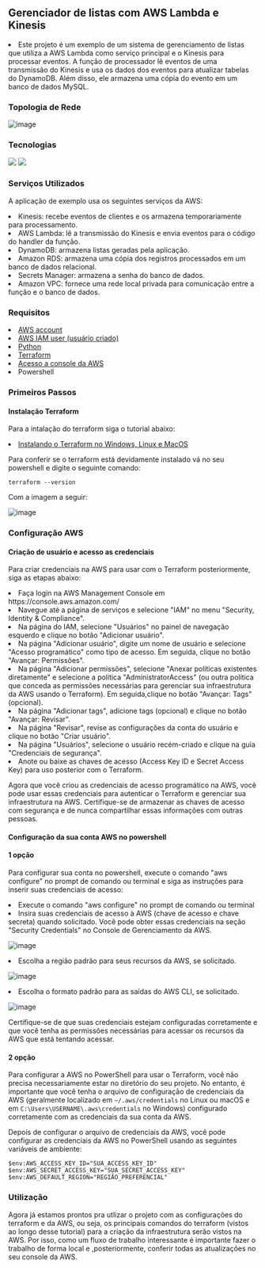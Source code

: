 ## Gerenciador de listas com AWS Lambda e Kinesis 
  <li>Este projeto é um exemplo de um sistema de gerenciamento de listas que utiliza a AWS Lambda como serviço principal e o Kinesis para processar eventos. A função de processador lê eventos de uma transmissão do Kinesis e usa os dados dos eventos para atualizar tabelas do DynamoDB. Além disso, ele armazena uma cópia do evento em um banco de dados MySQL.

### Topologia de Rede
  ![image](https://user-images.githubusercontent.com/72319195/235454593-a6150253-94b5-463d-8d08-0a0dabb0aa83.png)

### Tecnologias
  <div> 
    <a href="terraform logo" target="_blank"><img src="https://img.shields.io/badge/-TERRAFORM-blueviolet" target="_blank"></a>
    <a href="python log" target="_blank"><img src="https://img.shields.io/badge/-PYTHON-blue" target="_blank"></a>
  </div>

### Serviços Utilizados
A aplicação de exemplo usa os seguintes serviços da AWS:

<li> Kinesis: recebe eventos de clientes e os armazena temporariamente para processamento.

<li> AWS Lambda: lê a transmissão do Kinesis e envia eventos para o código do handler da função.

<li> DynamoDB: armazena listas geradas pela aplicação.

<li> Amazon RDS: armazena uma cópia dos registros processados em um banco de dados relacional.

<li> Secrets Manager: armazena a senha do banco de dados.

<li> Amazon VPC: fornece uma rede local privada para comunicação entre a função e o banco de dados.

### Requisitos
 <li> <a href="https://aws.amazon.com/pt/">AWS account</a>
 <li> <a href="https://docs.aws.amazon.com/pt_br/IAM/latest/UserGuide/id_users_create.html">AWS IAM user (usuário criado)</a>
 <li> <a href="https://www.python.org/downloads/">Python</a>
 <li> <a href="https://developer.hashicorp.com/terraform/downloads">Terraform</a>
 <li> <a href="https://us-east-1.console.aws.amazon.com/iamv2/home?region=us-east-1#/roles">Acesso a console da AWS</a>
 <li> Powershell

### Primeiros Passos

#### Instalação Terraform
Para a intalação do terraform siga o tutorial abaixo:
  <li>  <a href="https://www.youtube.com/watch?v=bSrV1Dr8py8&t=223s">Instalando o Terraform no Windows, Linux e MacOS</a>

Para conferir se o terraform está devidamente instalado vá no seu powershell e digite o seguinte comando:

~~~ 
terraform --version 
~~~

Com a imagem a seguir:

![image](https://user-images.githubusercontent.com/72319195/235461220-2acd6748-ec28-4114-98f1-b0909cc2593d.png)

### Configuração AWS
  
#### Criação de usuário e acesso as credenciais
  Para criar credenciais na AWS para usar com o Terraform posteriormente, siga as etapas abaixo:

  <li> Faça login na AWS Management Console em https://console.aws.amazon.com/

  <li> Navegue até a página de serviços e selecione "IAM" no menu "Security, Identity & Compliance".

  <li> Na página do IAM, selecione "Usuários" no painel de navegação esquerdo e clique no botão "Adicionar usuário".

  <li> Na página "Adicionar usuário", digite um nome de usuário e selecione "Acesso programático" como tipo de acesso. Em seguida, clique no botão "Avançar: Permissões".

  <li> Na página "Adicionar permissões", selecione "Anexar políticas existentes diretamente" e selecione a política "AdministratorAccess" (ou outra política que conceda as permissões necessárias para gerenciar sua infraestrutura da AWS usando o Terraform). Em seguida,clique no botão "Avançar: Tags" (opcional).

  <li> Na página "Adicionar tags", adicione tags (opcional) e clique no botão "Avançar: Revisar".

  <li> Na página "Revisar", revise as configurações da conta do usuário e clique no botão "Criar usuário".

  <li> Na página "Usuários", selecione o usuário recém-criado e clique na guia "Credenciais de segurança".

  <li> Anote ou baixe as chaves de acesso (Access Key ID e Secret Access Key) para uso posterior com o Terraform.

Agora que você criou as credenciais de acesso programático na AWS, você pode usar essas credenciais para autenticar o Terraform e gerenciar sua infraestrutura na AWS. Certifique-se de armazenar as chaves de acesso com segurança e de nunca compartilhar essas informações com outras pessoas.
  
#### Configuração da sua conta AWS no powershell

#### 1 opção
      
Para configurar sua conta no powershell, execute o comando "aws configure" no prompt de comando ou terminal e siga as instruções para inserir suas credenciais de acesso:

  <li> Execute o comando "aws configure" no prompt de comando ou terminal
  <li> Insira suas credenciais de acesso à AWS (chave de acesso e chave secreta) quando solicitado. Você pode obter essas credenciais na seção "Security Credentials" no Console de Gerenciamento da AWS.
  
  ![image](https://user-images.githubusercontent.com/72319195/235463289-3f9182ab-dbf3-4d1a-b279-c584b83e0d6b.png)

  <li> Escolha a região padrão para seus recursos da AWS, se solicitado.

  ![image](https://user-images.githubusercontent.com/72319195/235463366-3cb7ecbd-5582-44fd-8baa-829e236c5688.png)

  <li> Escolha o formato padrão para as saídas do AWS CLI, se solicitado.

  ![image](https://user-images.githubusercontent.com/72319195/235463479-1c2aa697-dd60-408c-930d-a0fee9779638.png)

Certifique-se de que suas credenciais estejam configuradas corretamente e que você tenha as permissões necessárias para acessar os recursos da AWS que está tentando acessar.

#### 2 opção

Para configurar a AWS no PowerShell para usar o Terraform, você não precisa necessariamente estar no diretório do seu projeto. No entanto, é importante que você tenha o arquivo de configuração de credenciais da AWS (geralmente localizado em `~/.aws/credentials` no Linux ou macOS e em `C:\Users\USERNAME\.aws\credentials` no Windows) configurado corretamente com as credenciais da sua conta da AWS.

Depois de configurar o arquivo de credenciais da AWS, você pode configurar as credenciais da AWS no PowerShell usando as seguintes variáveis de ambiente:

~~~
$env:AWS_ACCESS_KEY_ID="SUA_ACCESS_KEY_ID"
$env:AWS_SECRET_ACCESS_KEY="SUA_SECRET_ACCESS_KEY"
$env:AWS_DEFAULT_REGION="REGIÃO_PREFERENCIAL"

~~~

### Utilização

Agora já estamos prontos pra utlizar o projeto com as configurações do terraform e da AWS, ou seja, os principais comandos do terraform (vistos ao longo desse tutorial) para a criação da infraestrutura serão vistos na AWS. Por isso, como um fluxo de trabalho interessante é importante fazer o trabalho de forma local e ,posteriormente, conferir todas as atualizações no seu console da AWS.





